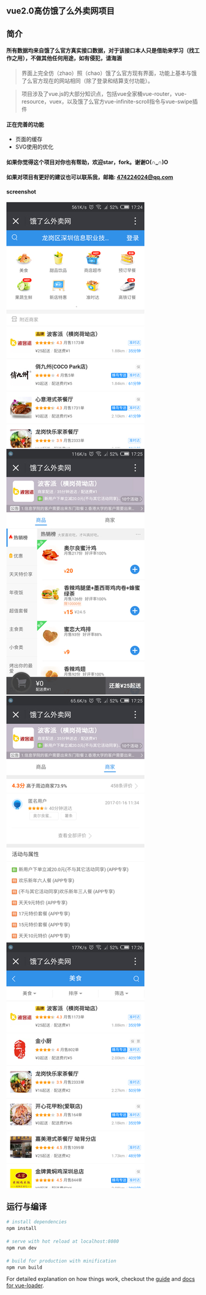 ## vue2.0高仿饿了么外卖网项目

## 简介
#### 所有数据均来自饿了么官方真实接口数据，对于该接口本人只是借助来学习（找工作之用），不做其他任何用途，如有侵犯，请海涵
> 界面上完全仿（zhao）照（chao）饿了么官方现有界面，功能上基本与饿了么官方现在的网站相同（除了登录和结算支付功能）。

> 项目涉及了vue.js的大部分知识点，包括vue全家桶vue-router，vue-resource，vuex，以及饿了么官方vue-infinite-scroll指令与vue-swipe插件

#### 正在完善的功能
* 页面的缓存
* SVG使用的优化

#### 如果你觉得这个项目对你也有帮助，欢迎star，fork。谢谢O(∩_∩)O
#### 如果对项目有更好的建议也可以联系我，邮箱: 474224024@qq.com

#### screenshot
![首页](screenshot/index.jpg '首页')
![商家页](screenshot/shop.jpg '商家页')
![商家信息页](screenshot/shop-info.jpg '商家信息页')
![分类商家页](screenshot/category.jpg '分类商家页')

## 运行与编译

``` bash
# install dependencies
npm install

# serve with hot reload at localhost:8080
npm run dev

# build for production with minification
npm run build
```

For detailed explanation on how things work, checkout the [guide](http://vuejs-templates.github.io/webpack/) and [docs for vue-loader](http://vuejs.github.io/vue-loader).
